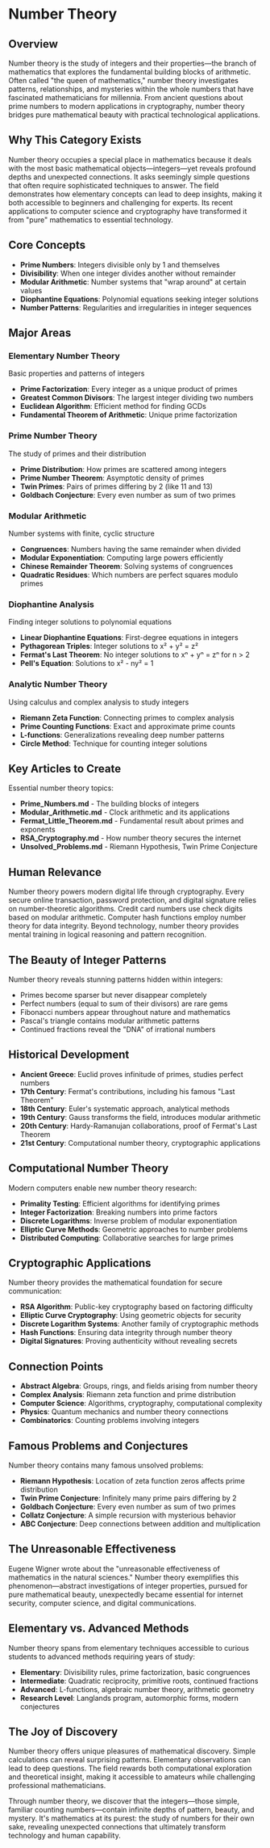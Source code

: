 # Number Theory

## Overview
Number theory is the study of integers and their properties—the branch of mathematics that explores the fundamental building blocks of arithmetic. Often called "the queen of mathematics," number theory investigates patterns, relationships, and mysteries within the whole numbers that have fascinated mathematicians for millennia. From ancient questions about prime numbers to modern applications in cryptography, number theory bridges pure mathematical beauty with practical technological applications.

## Why This Category Exists
Number theory occupies a special place in mathematics because it deals with the most basic mathematical objects—integers—yet reveals profound depths and unexpected connections. It asks seemingly simple questions that often require sophisticated techniques to answer. The field demonstrates how elementary concepts can lead to deep insights, making it both accessible to beginners and challenging for experts. Its recent applications to computer science and cryptography have transformed it from "pure" mathematics to essential technology.

## Core Concepts
- **Prime Numbers**: Integers divisible only by 1 and themselves
- **Divisibility**: When one integer divides another without remainder
- **Modular Arithmetic**: Number systems that "wrap around" at certain values
- **Diophantine Equations**: Polynomial equations seeking integer solutions
- **Number Patterns**: Regularities and irregularities in integer sequences

## Major Areas

### Elementary Number Theory
Basic properties and patterns of integers
- **Prime Factorization**: Every integer as a unique product of primes
- **Greatest Common Divisors**: The largest integer dividing two numbers
- **Euclidean Algorithm**: Efficient method for finding GCDs
- **Fundamental Theorem of Arithmetic**: Unique prime factorization

### Prime Number Theory
The study of primes and their distribution
- **Prime Distribution**: How primes are scattered among integers
- **Prime Number Theorem**: Asymptotic density of primes
- **Twin Primes**: Pairs of primes differing by 2 (like 11 and 13)
- **Goldbach Conjecture**: Every even number as sum of two primes

### Modular Arithmetic
Number systems with finite, cyclic structure
- **Congruences**: Numbers having the same remainder when divided
- **Modular Exponentiation**: Computing large powers efficiently
- **Chinese Remainder Theorem**: Solving systems of congruences
- **Quadratic Residues**: Which numbers are perfect squares modulo primes

### Diophantine Analysis
Finding integer solutions to polynomial equations
- **Linear Diophantine Equations**: First-degree equations in integers
- **Pythagorean Triples**: Integer solutions to x² + y² = z²
- **Fermat's Last Theorem**: No integer solutions to xⁿ + yⁿ = zⁿ for n > 2
- **Pell's Equation**: Solutions to x² - ny² = 1

### Analytic Number Theory
Using calculus and complex analysis to study integers
- **Riemann Zeta Function**: Connecting primes to complex analysis
- **Prime Counting Functions**: Exact and approximate prime counts
- **L-functions**: Generalizations revealing deep number patterns
- **Circle Method**: Technique for counting integer solutions

## Key Articles to Create
Essential number theory topics:
- **Prime_Numbers.md** - The building blocks of integers
- **Modular_Arithmetic.md** - Clock arithmetic and its applications
- **Fermat_Little_Theorem.md** - Fundamental result about primes and exponents
- **RSA_Cryptography.md** - How number theory secures the internet
- **Unsolved_Problems.md** - Riemann Hypothesis, Twin Prime Conjecture

## Human Relevance
Number theory powers modern digital life through cryptography. Every secure online transaction, password protection, and digital signature relies on number-theoretic algorithms. Credit card numbers use check digits based on modular arithmetic. Computer hash functions employ number theory for data integrity. Beyond technology, number theory provides mental training in logical reasoning and pattern recognition.

## The Beauty of Integer Patterns
Number theory reveals stunning patterns hidden within integers:
- Primes become sparser but never disappear completely
- Perfect numbers (equal to sum of their divisors) are rare gems
- Fibonacci numbers appear throughout nature and mathematics
- Pascal's triangle contains modular arithmetic patterns
- Continued fractions reveal the "DNA" of irrational numbers

## Historical Development
- **Ancient Greece**: Euclid proves infinitude of primes, studies perfect numbers
- **17th Century**: Fermat's contributions, including his famous "Last Theorem"
- **18th Century**: Euler's systematic approach, analytical methods
- **19th Century**: Gauss transforms the field, introduces modular arithmetic
- **20th Century**: Hardy-Ramanujan collaborations, proof of Fermat's Last Theorem
- **21st Century**: Computational number theory, cryptographic applications

## Computational Number Theory
Modern computers enable new number theory research:
- **Primality Testing**: Efficient algorithms for identifying primes
- **Integer Factorization**: Breaking numbers into prime factors
- **Discrete Logarithms**: Inverse problem of modular exponentiation
- **Elliptic Curve Methods**: Geometric approaches to number problems
- **Distributed Computing**: Collaborative searches for large primes

## Cryptographic Applications
Number theory provides the mathematical foundation for secure communication:
- **RSA Algorithm**: Public-key cryptography based on factoring difficulty
- **Elliptic Curve Cryptography**: Using geometric objects for security
- **Discrete Logarithm Systems**: Another family of cryptographic methods
- **Hash Functions**: Ensuring data integrity through number theory
- **Digital Signatures**: Proving authenticity without revealing secrets

## Connection Points
- **Abstract Algebra**: Groups, rings, and fields arising from number theory
- **Complex Analysis**: Riemann zeta function and prime distribution
- **Computer Science**: Algorithms, cryptography, computational complexity
- **Physics**: Quantum mechanics and number theory connections
- **Combinatorics**: Counting problems involving integers

## Famous Problems and Conjectures
Number theory contains many famous unsolved problems:
- **Riemann Hypothesis**: Location of zeta function zeros affects prime distribution
- **Twin Prime Conjecture**: Infinitely many prime pairs differing by 2
- **Goldbach Conjecture**: Every even number as sum of two primes
- **Collatz Conjecture**: A simple recursion with mysterious behavior
- **ABC Conjecture**: Deep connections between addition and multiplication

## The Unreasonable Effectiveness
Eugene Wigner wrote about the "unreasonable effectiveness of mathematics in the natural sciences." Number theory exemplifies this phenomenon—abstract investigations of integer properties, pursued for pure mathematical beauty, unexpectedly became essential for internet security, computer science, and digital communications.

## Elementary vs. Advanced Methods
Number theory spans from elementary techniques accessible to curious students to advanced methods requiring years of study:
- **Elementary**: Divisibility rules, prime factorization, basic congruences
- **Intermediate**: Quadratic reciprocity, primitive roots, continued fractions
- **Advanced**: L-functions, algebraic number theory, arithmetic geometry
- **Research Level**: Langlands program, automorphic forms, modern conjectures

## The Joy of Discovery
Number theory offers unique pleasures of mathematical discovery. Simple calculations can reveal surprising patterns. Elementary observations can lead to deep questions. The field rewards both computational exploration and theoretical insight, making it accessible to amateurs while challenging professional mathematicians.

Through number theory, we discover that the integers—those simple, familiar counting numbers—contain infinite depths of pattern, beauty, and mystery. It's mathematics at its purest: the study of numbers for their own sake, revealing unexpected connections that ultimately transform technology and human capability.

